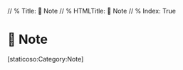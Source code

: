 // % Title: 📝️ Note
// % HTMLTitle: <span class="twa twa-memo"><span>📝️</span></span> Note
// % Index: True

# <span class="twa twa-memo"><span>📝️</span></span> Note

<div><span>[staticoso:Category:Note]</span></div>
